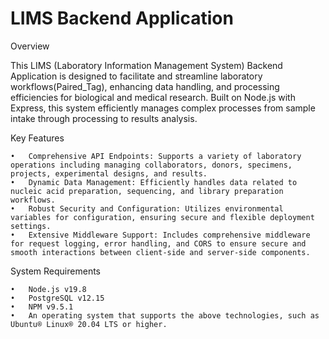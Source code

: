 
# LIMS Backend Application   

Overview   

This LIMS (Laboratory Information Management System) Backend Application is designed to facilitate and streamline laboratory workflows(Paired_Tag), enhancing data handling, and processing efficiencies for biological and medical research. Built on Node.js with Express, this system efficiently manages complex processes from sample intake through processing to results analysis.
   
Key Features
   
	•	Comprehensive API Endpoints: Supports a variety of laboratory operations including managing collaborators, donors, specimens, projects, experimental designs, and results.   
	•	Dynamic Data Management: Efficiently handles data related to nucleic acid preparation, sequencing, and library preparation workflows.    
	•	Robust Security and Configuration: Utilizes environmental variables for configuration, ensuring secure and flexible deployment settings.    
	•	Extensive Middleware Support: Includes comprehensive middleware for request logging, error handling, and CORS to ensure secure and smooth interactions between client-side and server-side components.    

System Requirements   

	•	Node.js v19.8   
	•	PostgreSQL v12.15    
	•	NPM v9.5.1   
	•	An operating system that supports the above technologies, such as Ubuntu® Linux® 20.04 LTS or higher.   
